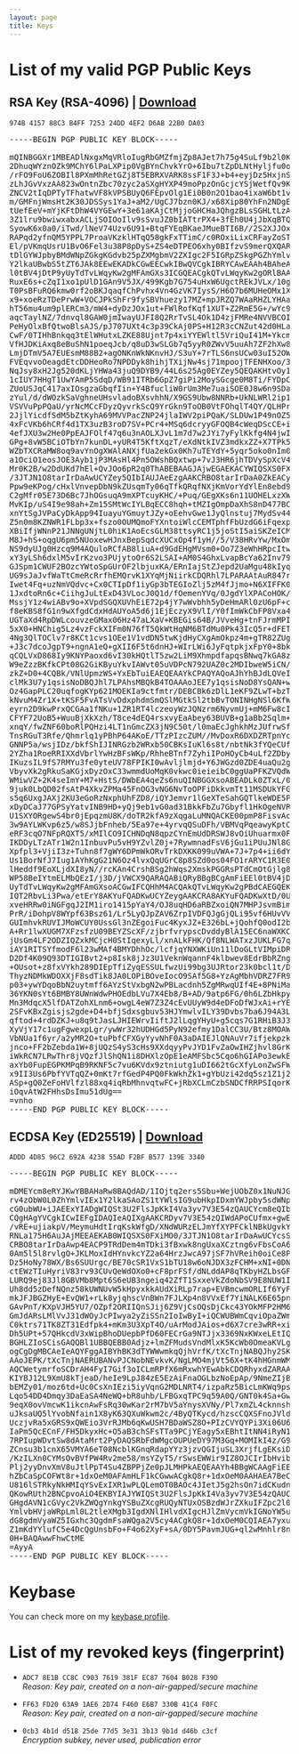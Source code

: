 ```yaml
---
layout: page
title: Keys
---
```

# List of my valid PGP Public Keys
## RSA Key (RSA-4096) | [Download](https://www.fabiolucidi.it/974B415788C3B4FF725324DD4EF2D6AB22B0DA03.asc)
`974B 4157 88C3 B4FF 7253 24DD 4EF2 D6AB 22B0 DA03`

<pre>
-----BEGIN PGP PUBLIC KEY BLOCK-----

mQINBGGXr1MBEADlNxgxMqVRloIugRbGMZfmjZp8AJet7h75g4SuLf9b2l0KPrVQ
2DhuqWYznOZk9MChY6lPaLXPip0VgBYnChvkYrO+6Ibu7tZpDLNtHyljfu0oBXob
/rFO9FoU6ZOBIl8PXmMhRetGZj8T5EBRXVARK8ssF1F3J+b4+eyjDz5HxjnS59UB
zLhJGvVxzAA823wOntnZbc70zyc2aSXgHYXP49moPpzOnGcjcYSjWetfQv9KgOJU
ZNCV2tIqDPTyTFhatwVF8kVPSBUyQ6FEpvOlg1Ei0B0n2O1bao4ixaW6bt1vXJ7I
m/GMFnjWmsHt2K30JDSSys1YaJ+aM2/UgCJ7bzn0KJ/x68Xip80YhFn2NDgEXzbM
tUefEeV+mYjKFtDhW4VYGEwY+3e61aKAjCtMjjoGHCHaJQhgzBLsSGHLtLzAWw5X
3Z1lru9bwiwxabxACLjSOIOoIlv9sSvuJZ0bIATtrPX4+3fEh0U4jJbXqBTQ3xnJ
SyowK6x0a0/iTwd/lNeV74Uzv6U91+BtqFYEqBKaeJMueBTI6B//2S2XJJOxxRlZ
RAPqd2yfnQM5YPPL7ProaVKzklHTqQ58gkFxTTimC/c0ROxiLixCRFayZoST3W40
El/pVKmqUsrU1BvO6Fel3u38P8pDyS+ZS4eDTPEO6xhy0BIfzvS9merQXQARAQAB
tDlGYWJpbyBMdWNpZGkgKGdvb25pZXMgbmV2ZXIgc2F5IGRpZSkgPGZhYmlvLmx1
Y2lkaUBwbS5tZT6JAk8EEwEKADkCGwEECwkIBwQVCgkIBRYCAwEAAh4BAheAFiEE
l0tBV4jDtP9yUyTdTvLWqyKw2gMFAmGXs3ICGQEACgkQTvLWqyKw2gORlBAAtMZk
RuxE6s+cZqI1xo1pUlD1GAn9V5JX/499Kgb7G754uHxW6UgctREkJVLx/10g/O3D
T0PsBFuRQ6kmw0rf2oBKJqaqfChPvhx4Vn4GzVK7IysS/H6O7b6MUHeOMx1XqaA7
x9+xoeRzTDePrwW+VOCJPkShFr9fySBVhuezy17MZ+mpJRZQ7WAaRHZLYHAamZ6X
hT56mu4um9plERCm3/mW4+dyDzJOx1ut+FWlRofKqf1XUT+Z2RmE5G+/wYc9QyHT
aqcTaylNZ/7dnvql8GAW0jmIwayUJFI8Q2RrTvSL4Ok1D4zjFMRe4NVVBCOI4q2x
PeHyOlxBfQtwoBlsAJS/pJ707UXt4c3p39CkAj0PS+H12R3cCNZut42d0HLaxDWM
CwF/0TIHhBnkqq3tElWHutxLZKE88Ujnt7p4xiYYEWltl5VriQuI41M+Ykcm2T0t
VfHJDKiAxq8eBuShN1poeqJcb/q8uD3wSLGb7q5yyR0ZWvV5uuAh7ZF2hXw8p4Gq
LmjDTmV5A7EUEsmM88B2+agONKnWkNKnvHJ/S3uY+7rTLS6nsUCw03uI52OWl6uy
FVEqvvoOeagdEtcDDHeoRo7NPDDyk8hihjTXijNw4sj71mpoojTFENHXoo/3BCVh
NqJsy8xH2Jg520dKLjYHWa43juQ9DYB9/44L6s25Ag0EYZey5QEQAKHtvOy1fzjb
1cIUY7HHgT1UwYAmP5SdqD/WB91ITRb6GpZ7giPi2MoySGcge0M8Ti/FYDpCMOhO
ZUoUSJqC417axIOsgzaGbqfIin+Y4BfucliW0rUm3Me7uaiSOE0J8w6n9SDaF/3m
zYul/d/dWOzkSaVghneUHsvladoBXsvhhN/X9GS9Ubw8NNRb+UkNLWRl2ip1RMEX
VSVVuPpPQaU/yrNcMCcFDyzQyvrkScQ9YrGkn9ToOB0VtFOhqlT4QY/QLHPrrt81
2JjlYicdfSdM5bZtKyhA69MVVPacZNP24jlaIWV2piPQaK/SLDUw1P49nOZ5R//P
4xFcVKb6hCRf4d1TX3uzB3roD7SV+PCr4+MSq6dcryyGFOQB4cWeqDScCE+iIljn
4efJXU3w2He0PpEAJFOlf47q6u3nAOLXJvL1m7d7w2JYi7yFylKkfg4N4jwI/HH1
GPg+8vW5BCiOTbYn7kunDL+yUR4T5KftXqzT/eXdNtkIVZ3mdkxZZ+X7TPk5l2pl
WZbTXCRaMW8oq9avYnOgXWAlANXjfUa2ekGx0Kh7uTEYdY+5yqr5oko0nIm0BPQS
a1OciO1eosJOE3Ayb1jP3MAsHl4Pn5OWshBQxtwp+7vJ3HR6jhTDVySpXcV4IT5J
Mr0K2B/w2DdUKd7hEl+QvJOo6pR2q0ThABEBAAGJAjwEGAEKACYWIQSXS0FXiMO0
/3JTJN1O8tarIrDaAwUCYZey5QIbIAUJAeEzgAAKCRBO8tarIrDaA0ZkEACySD7o
Ppw9eKPog/cHxlVnvepDbN9kZUsqmTy06qTfkQRqfNXjKmVorYdYlEn8ebd9KvFU
C2gMfr05E73D6Bc7JhOGsuqA9mXPTcuyKHC/+Puq/GEgXKs6n11UOHELxzXWJKt/
MvKIp/uS4I9e98ah+Zm15SMtWcIYLBqECC8hqh+tMZIgOmpDaXhS8nD477BCbYyX
xnYtSgJVPaCyDkApp94IuayuYGmuytJZy+oEehvGwe1JyQlnstuj7MydSv44lpkp
Z5n0m8KZNWR1FLbp3x+fszo0OUMQmoFYXntoiWlcCEMTphfFbUzdG6iFqexp8T7s
XBiIfjWNnP21JNNgUNjtL0hiK1AoEcsGLM38ttsyRC1j5joStI5aiSKZeICM9SYa
M8J+hS+oqgU6pm5NUoxewHJnxBepSqdcXUCxOp4f1yH//5/V38HRvYw/MxOmMNnW
NS9dyUJg0Hzcq9M4AQuloRCfAB8liuA+d9GdEHgMVsm0+Oo7Z3eWhHRpcItwBcq3
xY3yLSh6dxlM5vIrKzvo3PUjytoOr6S2LSAI+AM0S4GhxLvapBcYa62Inv79ABNc
GJSpm1CWUF2BOzcYWtoSpGUrOF2lbjuxKA/ERnIajStZJepd2UaMgu48kIyq1sK9
UG9sJaJvfWaTtCmeRcRrfhEMQrvK1XYqMjNiirkCDQRhl7LPARAAtAuR847rMHal
Iwet4Fq+uzNmVQdvc+Cx0CTIpDf1iyGp3bTEGIoZlj5zM4fJjmo+N6XIFFK0t3hV
1JxdtoRn6c+CiihgJuLtExD43VLocJ0Q1d/fOemenYVq/0JgdYlXPACoHOK/ebpt
MssjY1z4wiABv9o+XVpdSGQXUVhEiE72p4jY7wWvbhh5yDeHmARl0zU6pF+c40wG
f8eKBS8fG1n9wXfgdCdxHdAUYoA5d6j1EjEczyX9VlI/Y0fImWkCbFP8Vxa4OOr7
UGTaXd4RpDWLcouvzeGMax06Hz47aLXaV+KBEGis64B/JVveHg+tnFJrmMPI2RVC
5xX0+HNChig5Lz4vzFckXIFm0N76fT5QkWtHqNM6BTdMu0Pk43IcQ5r+dFETtr1I
4Ng3QlTOClv7r8KCt1cvs1OEe1V1vdDN5twKjdHyCXgAmOkpz4m+gTR82ZUgXv5i
+J3c7dcoJgpT9+ngnA1eQ+gXII6F5t6dnHJ+WIrLWi6JyFqtpkjxFpY0+8bkrO/C
qCQLVxD868Iy9KNYPaoxd6vI30kHQtlT5zw2LiM9XhmpdfapqsBNwq7kGA8zOc1m
W9eZzzBKfkCPt08G2GiKByuYkvIAWvt05uVDPcN792UAZ0c2MDIbweW5iCN/KiWA
zkZ+D0+4CQBk/VNlUpmzWS+YxEbTuiEAEQEAAYkCPAQYAQoAJhYhBJdLQVeIw7T/
clMk3U7y1qsisNoDBQJhl7LPAhsMBQkB4TOAAAoJEE7y1qsisNoD8YsQAN+wO2nf
Oz4GapPLC20uqfogKYp621MOEKIa9ctfmtr/DEBCBk6zDlL1eKF9ZLwT+bzTZoI7
kNvuM4Zr1X+tKSF5FvATsVvDdxphdmSmQSlMGtkSl2tbBvTONINHgNSl6KfWzsv1
eyrn2D9kwPrxQCGAa1fNKu+1ZR1RT4lczeoyWzJQNzrm6NyvmUj+mM6Fw8cIWkEa
CFYF72UoB5+WuuBjXkXzh/T8ce4dEQ4rsxvyEaAbey63BUVB+g1aBb2Sqlm+29EV
xnqY/fwZNF60boRlPQHzi4LT1nGmcZX3jN9C50t/l0maEcJghkhMzJUfrwSfngTU
TnsRGuT3Rfe/Qhmrlq1yPBhP64AKoE/TTzPIzcZUM//MvDoxR6DXDZRTpnYcYl/x
GNNP5a/wsjIDz/bkfShIJINRGzb2WRxb50CBKsIuKl6s8t/nbtNk3fYQeCUfEV2j
2YZha1RoeRRIXXdVbrlYwHzBFsWKp/RhheBTnf7ZyhiIPoHOyCb4uLf2ZDbyz+d1
IKuzsIL9fS7RMYu3fe0yteUV78FPIKI0wAvljlmjd+Y6JWGzd0ZDE4uaQu2gmnQv
VbyvXk2gRkuSaKGjxDyzOxC33wmmdUoMqK0vkwc0ieieibC0ggUaPFKZVQdW0T2U
WMiwVZ+2K4seImY+M7+HstS/DWbEA4qeZs6nuQINBGGXsoABEADLk0ZTxL/02iB5
9juk0LbQD02fsAtP4XkvZPMa45FnOG3vNG6NvToOPFiDkkvmTt11MSDUkYFGA4oK
s5q6UxgJAXj2KU3eGoRzNxphUhFZD8/iQYJemvr1lGeXTeSahGQTlkeWDE5PdrOR
xDyDCaJ77GPSyYatvINB9HD+yQj9eb1vG0ad31BkkFbZu7Gbyfl1HkOgeNVRiw2g
U1SXYORgewS4br0jEpqzmU8K/doTR2kfA9zXqgaLuMNQACKE00pmP8FisvAcCgYc
3w9AYLWKvp6z5/w8SJjbFnheb/5Ea97e+4yrvqQSuDFh/VBMVqPqeawyKptC7+Zo
eRF3cqO7NFpRQXT5/xMIlCO9ICHNDqN8qpzCYnEmUdDRSWJ8vOiUhuarmx0FS3AH
IKDDyLTzATr1W2n1InbuvPu5vH9YZvlZ0j+7RywmnadFsV6jGu1iPUuJNl8Gf9L6
Xpfpl3+VjiI3z+Tuhn8f7gWY6DPmWkORvTrkDXKK099uVWA+7J+7p4+ii6dYDbpy
Us1BorNfJ7Iug1AYhKgG21N6Oz4lvxQqUGrC8p8SZd0os04FO1rARYC1R3E0wrey
lHeddf9EoXLjdXI8yN//rcKAn4CrshBSg2hWqs2XmskPGGRsPTdCmOtGjlg8iLRM
WP58BeIYtmELMbQEzI/j3D/jVWCX9QARAQABiQRyBBgBCgAmFiEEl0tBV4jDtP9y
UyTdTvLWqyKw2gMFAmGXsoACGwIFCQHhM4ACQAkQTvLWqyKw2gPBdCAEGQEKAB0W
IQT2RbvLi3Pwa/etErY8AKYuFQADKwUCYZeygAAKCRA8AKYuFQADKwXtD/0UzRqS
xveHRRw0iNGFgqJ2IM1iro1415pYaY4/OJ8uqHD6aRBZxoiQN7MHPJsvmBimtXl2
PrR/iDohpV8WYpf63Bsz61/Lr5LyQJpZAV6ZrpIVDFQJgGjQLi95vf6HUvVVKEfV
GUImhvkRUVIJMoWCUY0UssGl3nZEgoiFuc4KyxJZ+E326bL+jQohfQ0odI2bCioC
A+Rr1lwXUGM7XFzsfzU09BEYZScXF/zjbrfvrypscDvddyBlA15EC6naWXKChpOJ
jUsGm4LF2ODZIQZxkMCjcH0StIqexyLl/xnALkFHK/Qf8NLWATxzJUKLFG7qPvay
iAY1RITSYfmodF6l23wMAf4BMYDhhOc/lcfjqYNXWKiUn11lDoGLtVIMpiDRHuPw
D2Df4K09Q93DTIGIBvt2+p8Isk8jJz3U1VeknWqannF4klbwev8EdrBbRZngGqp9
+OUsot+z8fxVYkh289DIEpTfiZyqESSULfwzUi99bg3UJRtor23k0bcl1t/DoWvL
ThyzNDMkWDOXXjF8sdTik8JA0LOPiBOveIocO9SAf5G8+YzAgMbhVDRZ7FR9g6S5
p03+ywYDqoBbN2uytmff6AYzStVxbgN2wPBLacdnh5ZgMRwqUIf4E+8PNiMa4AsZ
36YKN0sYt6BMBY8UWnWdwPHOEdbLVu7X4Eb8/B+AD/9atp6FG/0h6LZbHkpydE/k
Mn3MdqcX5lfDATZohXLnm6+owgL4eW7Z3Z4cEvUUyW9d4eDFoDfWJxAi+rYEpkJm
2SFvKBxZgisjs2gde+D4+bfjSdxsgbuv53HJYmwlvILY39Dvbs7ba6J94A3Lx1Dn
qftod+4rdDZKJ+u8q9tJasLJHIEWrvIiftJ2lLqgYHyU+g5cqs7G1RHiB3J3I/a6
XyVjY17c1ugFgwexpLgr/ywWr32hUDHGd5PyN92efmy1DalCC3U/Btz8MOAWsA3j
VbNUa1f6yr/a2yMR2O+tuPbfCFXGyYyvNhF0A3aDAIEJlQNAuVr7ifjekpzkfiOX
jnco+FF2bZebda1W+8jUQzS4yS3cHs9XXdqyyPvJYD1FvZaOwIHZjhvl8GrK5HSm
iWkRCN7LRwThr8jVQzfJlShQN1i8DHXlzOpE1eAMFSbc5Cqo6hGIAPo3ewkEUlSh
axYb0FupEGPKMPqB9RKNF5c7vu6KVdx9ztniutg1uDI662tGcXfyLonZwSFWslQd
x9II3Us6PbfYVTqQZ+0mKt7rfGedP4PQ0FkWkhZk1+gYbUzi42dq5sz1Z1j2z4xA
ASp+gQ0ZeFoHVlfzl88xq4iqRbMhnvqtwFC+jRbXCLmCzbSNDCfRRPSIqorKw6aQ
iOqvAtW2FHhsDsImu51dUg==
=vnho
-----END PGP PUBLIC KEY BLOCK-----
</pre>

## ECDSA Key (ED25519) | [Download](https://www.fabiolucidi.it/ADDD4D8596C2692A423855ADF2BFB57713.asc)
`ADDD 4D85 96C2 692A 4238 55AD F2BF B577 139E 3340`
<pre>
-----BEGIN PGP PUBLIC KEY BLOCK-----

mDMEYcm8eRYJKwYBBAHaRw8BAQdAD/1IOjtq2ers5Sbu+WejUObZ0x1NuNJGNx2/
rv4zObW0L0ZhYmlvIEx1Y2lkaSAoZS1tYWlsIG9ubHkpIDxmYWJpby5sdWNpZGlA
cG0ubWU+iJAEExYIADgWIQSt3U2FlsJpKkI4Va3yv7V3E54zQAUCYcm8eQIbIwUL
CQgHAgYVCgkICwIEFgIDAQIeAQIXgAAKCRDyv7V3E54zQIWdAPoCUfmx+gwEON0G
/vRE+ujiakpV/MeymuHdtIrqKskWfgD/XNdWURzELJmYfXYPFCklNBkUgvkYXqPi
RNLa175H6AuJAjMEEAEKAB0WIQSXS0FXiMO0/3JTJN1O8tarIrDaAwUCYcsSDQAK
CRBO8tarIrDaAwp4EACP9TRdDem4mTDki3fBxwk8ngUxaXCztng6vFbsCoA6lbH9
0Am5l5l8rvlgO+JKLMoxIdHYnvkcYZ2a64HrzJwcA97jSF7hVReih0oiCe8PbL9l
Dz5HoNy78WX/Bs6SUUrgc/BE70cSR1VxS1bTU18w6oNJDX3zFCHM+xNI+0DNWwV0
ctEWzTIuHyriV83rv93CUvQeWdOXo0+cF8prFSf/dNLddAP8qTKbyHZLbsGF1RVR
LURQ9ej83Jl8GBVMb8Mpt6S6eUB3ngeiq42ZfT1SxxeVkZdoNbSV9E8NUW1I08kY
Uh8dd5zDefNQnz58kUWNUvW5kHpyxkkAUdXiRLp7rap+EVBmcwmORLIf6YyFYk7j
mkJFJBGZHyE+EvQW1+rLk8yjqhscVnBWn7FJLXp4n8VVxEf7YiNALK6E65pn/qOC
GAvPnT/KXpVJH5YU7/OZpf2ORIIQnSJij6Z9VjCsOQsDjCkc43YOkMFP2HM6xOzg
GmJdARsLMlVvJ31dWOyJcPIwya2yZiSSn2IoIwByI+iQCWUBWmCqviOpaZWmhn2n
C0ktrs71TK8ZT31Edfpk4+mKm3U3XpT4O/uArModJAios+d6X7cre3wRR+xiZfBD
Dh5UPt+57QHkcdV3xWipBhoDUepbPfD60FECrGa9NTJjx3369NxKWxeLEtIQhLg4
BGHLZIoSCisGAQQBl1UBBQEBB0Adjz+lmZFMudsVndMlxK5KcWb0OmeaKVLgfsqB
ogCgDgMBCAeIeAQYFggAIBYhBK3dTYWWwmkqQjhVrfK/tXcTnjNABQJhy2SKAhsM
AAoJEPK/tXcTnjNAERUBANvPJCNobNEvkvK/NgLMO4mjVt56X+tK4hHGnmWMUBpf
AQCWetymrfoSCDrAH4FyI7Gif3oICLmRPfX6mRxwhYEwAbkCDQRhyxdZARAA6Ho0
KIYBJ12L9XmU8kTjeaD/heIe9LpJ84zE5EzAiFnaOGLbzNoEpAp/9NmeZIjBuWqe
bEMZy01/moz6td+Uc0CsXnIEzi5iyVqnG2MDLNRT4/izpaRz5BicLmKWq9psn7PY
Lqo54DD4Dmqy3DaEaSA4NeWQ+bR8uhb/LFBGxqTPC9q59A0Q/GNT0k4Sa+GwCDgW
9eqX0ovVmcwK1ikcnAwFsRq30wKar2rM7bV5aYnysXVNy/Pl7xmZL4cknnshI5zZ
uJksaUQ5lYvobNfain1X8yK63QXuWkwm2c/4ByQTKycd/hzscCQXSFnoJVldNm/u
UczjvRa5xGRS9xQWEio3VrRJMb6qKwUSH7BDaWSZ8O+PIzCVYQYPi3Xi06U6YLMu
IaPm5QcECnF/FH5DkyxHc+O5aB3chSFsTTa9PCjYEagy5xEBhtItNN4iRyN1YMrS
7RPIupWDvtSw8dAtaMrt2PyDAQSRbFdWMgcOUPUeDY97M3Gq+MOMIkI4z/G9fPee
ZCnsu3b1cnX65VMYA6eT08NcblKGnqRdapYYz3jzvQGIjuSL3XrjfLgEKsiDZ1ao
/KzILXn0CYMsOvBVfPW4Rv2me58/msYZyT5/rSwsEWWir9IZ8OJCIrIbHvibC0aD
Plj2yyDnvXmV8uJtlPpT4Su4ZBPPjZe0pJLMHPkAEQEAAYh4BBgWCAAgFiEErd1N
hZbCaSpCOFWt8r+1dxOeM0AFAmHLF1kCGwwACgkQ8r+1dxOeM0AAHAEA7BeCOd9Y
U816lSTRkyNkHMIqYSvExIXR1wPLQLemOT0BAOc4JIetJ5g2hsOn7idCKudnRQd+
QKowRUth2BNCpvoAiO4EKBYIAJYWIQSt3U2FlsJpKkI4Va3yv7V3E54zQAUCYctl
GHgdAVN1cGVyc2VkZWQgYnkgYSBuZXcgRUQyNTUxOSBzdWJrZXkuIFZpc2l0IGZh
YmlvbHVjaWRpLml0L2tleXMgb3IgdXNlIHlvdXIgcHJlZmVycmVkIGNoYW5uZWwg
dG8gdmVyaWZ5IGxhc3QgdmFsaWQga2V5cy4ACgkQ8r+1dxOeM0CQIAEA7yxuJgjk
Z1mKdYYlufC5e4DcQgUnsbFo+F4o62XyF+sA/0DY5PavmJUG+ql2wMnhlr8nSNHh
0H+BAQAwwFhwCtME
=AyyA
-----END PGP PUBLIC KEY BLOCK-----
</pre>

# Keybase
You can check more on my [keybase profile](http://keybase.io/fabiolucidi).

# List of my revoked keys (fingerprint)
* `ADC7 8E1B CC8C C903 7619 381F EC87 7604 B028 F39D` \
_Reason: Key pair, created on a non-air-gapped/secure machine_

* `FF63 FD20 63A9 1AE6 2D74 F460 E6B7 330B 41C4 F0FC` \
_Reason: Key pair, created on a non-air-gapped/secure machine_

* `0cb3 4b1d d518 25de 77d5 3e31 3b13 9b1d d46b c3cf` \
_Encryption subkey, never used, publication error_
